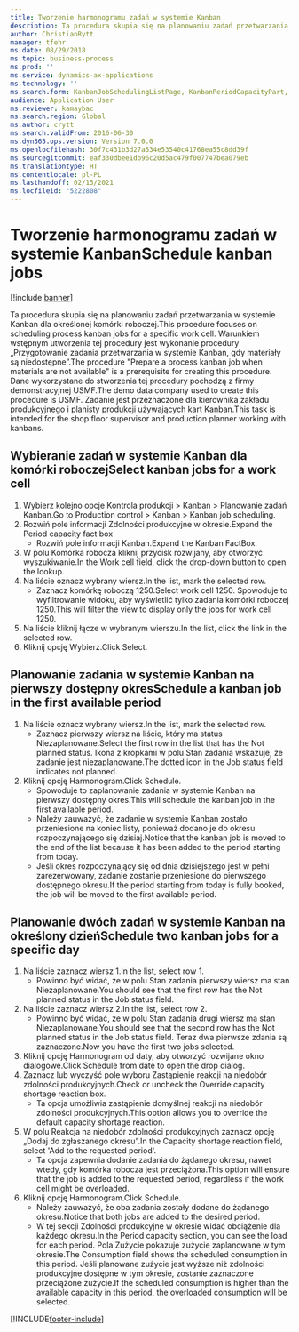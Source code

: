 ```yaml
---
title: Tworzenie harmonogramu zadań w systemie Kanban
description: Ta procedura skupia się na planowaniu zadań przetwarzania w systemie Kanban dla określonej komórki roboczej.
author: ChristianRytt
manager: tfehr
ms.date: 08/29/2018
ms.topic: business-process
ms.prod: ''
ms.service: dynamics-ax-applications
ms.technology: ''
ms.search.form: KanbanJobSchedulingListPage, KanbanPeriodCapacityPart, SysLookupMultiSelectGrid, KanbanBoardScheduleJobForward
audience: Application User
ms.reviewer: kamaybac
ms.search.region: Global
ms.author: crytt
ms.search.validFrom: 2016-06-30
ms.dyn365.ops.version: Version 7.0.0
ms.openlocfilehash: 30f7c431b3d27a534e53540c41768ea55c8dd39f
ms.sourcegitcommit: eaf330dbee1db96c20d5ac479f007747bea079eb
ms.translationtype: HT
ms.contentlocale: pl-PL
ms.lasthandoff: 02/15/2021
ms.locfileid: "5222808"
---
```

# <a name="schedule-kanban-jobs"></a><span data-ttu-id="d2fc1-103">Tworzenie harmonogramu zadań w systemie Kanban</span><span class="sxs-lookup"><span data-stu-id="d2fc1-103">Schedule kanban jobs</span></span>

[!include [banner](../../includes/banner.md)]

<span data-ttu-id="d2fc1-104">Ta procedura skupia się na planowaniu zadań przetwarzania w systemie Kanban dla określonej komórki roboczej.</span><span class="sxs-lookup"><span data-stu-id="d2fc1-104">This procedure focuses on scheduling process kanban jobs for a specific work cell.</span></span> <span data-ttu-id="d2fc1-105">Warunkiem wstępnym utworzenia tej procedury jest wykonanie procedury „Przygotowanie zadania przetwarzania w systemie Kanban, gdy materiały są niedostępne”.</span><span class="sxs-lookup"><span data-stu-id="d2fc1-105">The procedure "Prepare a process kanban job when materials are not available" is a prerequisite for creating this procedure.</span></span> <span data-ttu-id="d2fc1-106">Dane wykorzystane do stworzenia tej procedury pochodzą z firmy demonstracyjnej USMF.</span><span class="sxs-lookup"><span data-stu-id="d2fc1-106">The demo data company used to create this procedure is USMF.</span></span> <span data-ttu-id="d2fc1-107">Zadanie jest przeznaczone dla kierownika zakładu produkcyjnego i planisty produkcji używających kart Kanban.</span><span class="sxs-lookup"><span data-stu-id="d2fc1-107">This task is intended for the shop floor supervisor and production planner working with kanbans.</span></span>


## <a name="select-kanban-jobs-for-a-work-cell"></a><span data-ttu-id="d2fc1-108">Wybieranie zadań w systemie Kanban dla komórki roboczej</span><span class="sxs-lookup"><span data-stu-id="d2fc1-108">Select kanban jobs for a work cell</span></span>
1. <span data-ttu-id="d2fc1-109">Wybierz kolejno opcje Kontrola produkcji > Kanban > Planowanie zadań Kanban.</span><span class="sxs-lookup"><span data-stu-id="d2fc1-109">Go to Production control > Kanban > Kanban job scheduling.</span></span>
2. <span data-ttu-id="d2fc1-110">Rozwiń pole informacji Zdolności produkcyjne w okresie.</span><span class="sxs-lookup"><span data-stu-id="d2fc1-110">Expand the Period capacity fact box</span></span>
    * <span data-ttu-id="d2fc1-111">Rozwiń pole informacji Kanban.</span><span class="sxs-lookup"><span data-stu-id="d2fc1-111">Expand the Kanban FactBox.</span></span>  
3. <span data-ttu-id="d2fc1-112">W polu Komórka robocza kliknij przycisk rozwijany, aby otworzyć wyszukiwanie.</span><span class="sxs-lookup"><span data-stu-id="d2fc1-112">In the Work cell field, click the drop-down button to open the lookup.</span></span>
4. <span data-ttu-id="d2fc1-113">Na liście oznacz wybrany wiersz.</span><span class="sxs-lookup"><span data-stu-id="d2fc1-113">In the list, mark the selected row.</span></span>
    * <span data-ttu-id="d2fc1-114">Zaznacz komórkę roboczą 1250.</span><span class="sxs-lookup"><span data-stu-id="d2fc1-114">Select work cell 1250.</span></span> <span data-ttu-id="d2fc1-115">Spowoduje to wyfiltrowanie widoku, aby wyświetlić tylko zadania komórki roboczej 1250.</span><span class="sxs-lookup"><span data-stu-id="d2fc1-115">This will filter the view to display only the jobs for work cell 1250.</span></span>  
5. <span data-ttu-id="d2fc1-116">Na liście kliknij łącze w wybranym wierszu.</span><span class="sxs-lookup"><span data-stu-id="d2fc1-116">In the list, click the link in the selected row.</span></span>
6. <span data-ttu-id="d2fc1-117">Kliknij opcję Wybierz.</span><span class="sxs-lookup"><span data-stu-id="d2fc1-117">Click Select.</span></span>

## <a name="schedule-a-kanban-job-in-the-first-available-period"></a><span data-ttu-id="d2fc1-118">Planowanie zadania w systemie Kanban na pierwszy dostępny okres</span><span class="sxs-lookup"><span data-stu-id="d2fc1-118">Schedule a kanban job in the first available period</span></span>
1. <span data-ttu-id="d2fc1-119">Na liście oznacz wybrany wiersz.</span><span class="sxs-lookup"><span data-stu-id="d2fc1-119">In the list, mark the selected row.</span></span>
    * <span data-ttu-id="d2fc1-120">Zaznacz pierwszy wiersz na liście, który ma status Niezaplanowane.</span><span class="sxs-lookup"><span data-stu-id="d2fc1-120">Select the first row in the list that has the Not planned status.</span></span> <span data-ttu-id="d2fc1-121">Ikona z kropkami w polu Stan zadania wskazuje, że zadanie jest niezaplanowane.</span><span class="sxs-lookup"><span data-stu-id="d2fc1-121">The dotted icon in the Job status field indicates not planned.</span></span>  
2. <span data-ttu-id="d2fc1-122">Kliknij opcję Harmonogram.</span><span class="sxs-lookup"><span data-stu-id="d2fc1-122">Click Schedule.</span></span>
    * <span data-ttu-id="d2fc1-123">Spowoduje to zaplanowanie zadania w systemie Kanban na pierwszy dostępny okres.</span><span class="sxs-lookup"><span data-stu-id="d2fc1-123">This will schedule the kanban job in the first available period.</span></span>  
    * <span data-ttu-id="d2fc1-124">Należy zauważyć, że zadanie w systemie Kanban zostało przeniesione na koniec listy, ponieważ dodano je do okresu rozpoczynającego się dzisiaj.</span><span class="sxs-lookup"><span data-stu-id="d2fc1-124">Notice that the kanban job is moved to the end of the list because it has been added to the period starting from today.</span></span>  
    * <span data-ttu-id="d2fc1-125">Jeśli okres rozpoczynający się od dnia dzisiejszego jest w pełni zarezerwowany, zadanie zostanie przeniesione do pierwszego dostępnego okresu.</span><span class="sxs-lookup"><span data-stu-id="d2fc1-125">If the period starting from today is fully booked, the job will be moved to the first available period.</span></span>  

## <a name="schedule-two-kanban-jobs-for-a-specific-day"></a><span data-ttu-id="d2fc1-126">Planowanie dwóch zadań w systemie Kanban na określony dzień</span><span class="sxs-lookup"><span data-stu-id="d2fc1-126">Schedule two kanban jobs for a specific day</span></span>
1. <span data-ttu-id="d2fc1-127">Na liście zaznacz wiersz 1.</span><span class="sxs-lookup"><span data-stu-id="d2fc1-127">In the list, select row 1.</span></span>
    * <span data-ttu-id="d2fc1-128">Powinno być widać, że w polu Stan zadania pierwszy wiersz ma stan Niezaplanowane.</span><span class="sxs-lookup"><span data-stu-id="d2fc1-128">You should see that the first row has the Not planned status in the Job status field.</span></span>  
2. <span data-ttu-id="d2fc1-129">Na liście zaznacz wiersz 2.</span><span class="sxs-lookup"><span data-stu-id="d2fc1-129">In the list, select row 2.</span></span>
    * <span data-ttu-id="d2fc1-130">Powinno być widać, że w polu Stan zadania drugi wiersz ma stan Niezaplanowane.</span><span class="sxs-lookup"><span data-stu-id="d2fc1-130">You should see that the second row has the Not planned status in the Job status field.</span></span> <span data-ttu-id="d2fc1-131">Teraz dwa pierwsze zdania są zaznaczone.</span><span class="sxs-lookup"><span data-stu-id="d2fc1-131">Now you have the first two jobs selected.</span></span>  
3. <span data-ttu-id="d2fc1-132">Kliknij opcję Harmonogram od daty, aby otworzyć rozwijane okno dialogowe.</span><span class="sxs-lookup"><span data-stu-id="d2fc1-132">Click Schedule from date to open the drop dialog.</span></span>
4. <span data-ttu-id="d2fc1-133">Zaznacz lub wyczyść pole wyboru Zastąpienie reakcji na niedobór zdolności produkcyjnych.</span><span class="sxs-lookup"><span data-stu-id="d2fc1-133">Check or uncheck the Override capacity shortage reaction box.</span></span>
    * <span data-ttu-id="d2fc1-134">Ta opcja umożliwia zastąpienie domyślnej reakcji na niedobór zdolności produkcyjnych.</span><span class="sxs-lookup"><span data-stu-id="d2fc1-134">This option allows you to override the default capacity shortage reaction.</span></span>  
5. <span data-ttu-id="d2fc1-135">W polu Reakcja na niedobór zdolności produkcyjnych zaznacz opcję „Dodaj do zgłaszanego okresu”.</span><span class="sxs-lookup"><span data-stu-id="d2fc1-135">In the Capacity shortage reaction field, select 'Add to the requested period'.</span></span>
    * <span data-ttu-id="d2fc1-136">Ta opcja zapewnia dodanie zadania do żądanego okresu, nawet wtedy, gdy komórka robocza jest przeciążona.</span><span class="sxs-lookup"><span data-stu-id="d2fc1-136">This option will ensure that the job is added to the requested period, regardless if the work cell might be overloaded.</span></span>  
6. <span data-ttu-id="d2fc1-137">Kliknij opcję Harmonogram.</span><span class="sxs-lookup"><span data-stu-id="d2fc1-137">Click Schedule.</span></span>
    * <span data-ttu-id="d2fc1-138">Należy zauważyć, że oba zadania zostały dodane do żądanego okresu.</span><span class="sxs-lookup"><span data-stu-id="d2fc1-138">Notice that both jobs are added to the desired period.</span></span>  
    * <span data-ttu-id="d2fc1-139">W tej sekcji Zdolności produkcyjne w okresie widać obciążenie dla każdego okresu.</span><span class="sxs-lookup"><span data-stu-id="d2fc1-139">In the Period capacity section, you can see the load for each period.</span></span> <span data-ttu-id="d2fc1-140">Pola Zużycie pokazuje zużycie zaplanowane w tym okresie.</span><span class="sxs-lookup"><span data-stu-id="d2fc1-140">The Consumption field shows the scheduled consumption in this period.</span></span> <span data-ttu-id="d2fc1-141">Jeśli planowane zużycie jest wyższe niż zdolności produkcyjne dostępne w tym okresie, zostanie zaznaczone przeciążone zużycie.</span><span class="sxs-lookup"><span data-stu-id="d2fc1-141">If the scheduled consumption is higher than the available capacity in this period, the overloaded consumption will be selected.</span></span>  



[!INCLUDE[footer-include](../../../includes/footer-banner.md)]